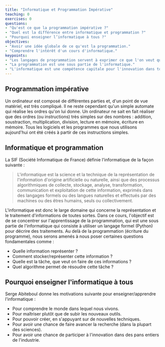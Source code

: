 ```yaml
---
title: "Informatique et Programmation Impérative"
teaching: 0
exercises: 0
questions:
- "Qu'est ce que la programmation impérative ?"
- "Quel est la différence entre informatique et programmation ?"
- "Pourquoi enseigner l’informatique à tous ?"
objectives:
- "Avoir une idée globale de ce qu'est la programmation."
- "Comprendre l'intérêt d'un cours d'informatique."
keypoints:
- "Les langages de programmation servent à exprimer ce que l'on veut que l'ordinateur fasse."
- "La programmation est une sous partie de l'informatique."
- "L'informatique est une compétence capitale pour l'innovation dans toutes les disciplines."
---
```



## Programmation impérative

Un ordinateur est composé de différentes parties et, d'un point de vue matériel, est très compliqué.
Il ne reste cependant qu'un simple automate qui réalise les ordres qu'on lui donne.
Un ordinateur ne sait en fait réaliser que des ordres (ou instructions) très simples sur des nombres : addition, soustraction, multiplication, division, lecture en mémoire, écriture en mémoire.
Tous les logiciels et les programmes que nous utilisons aujourd'hui ont été créés à partir de ces instructions simples.


## Informatique et programmation

La SIF (Société Informatique de France) définie l'informatique de la façon suivante :

> L'informatique est la science et la technique de la représentation de l'information d'origine artificielle ou naturelle, ainsi que des processus algorithmiques de collecte, stockage, analyse, transformation, communication et exploitation de cette information, exprimés dans des langages formels ou des langues naturelles et effectués par des machines ou des êtres humains, seuls ou collectivement.

L'informatique est donc le large domaine qui concerne la représentation et le traitement d'informations de toutes sortes.
Dans ce cours, l'objectif est de se concentrer sur l'apprentissage de la programmation, qui est une sous partie de l'informatique qui consiste à utiliser un langage formel (Python) pour décrire des traitements.
Au delà de la programmation (écriture du programme), nous serons amenés à nous poser certaines questions fondamentales comme :
- Quelle information représenter ?
- Comment stocker/représenter cette information ?
- Quelle est la tâche, que veut on faire de ces informations ?
- Quel algorithme permet de résoudre cette tâche ?


## Pourquoi enseigner l'informatique à tous

Serge Abiteboul donne les motivations suivante pour enseigner/apprendre l'informatique :

- Pour comprendre le monde dans lequel nous vivons.
- Pour maîtriser plutôt que de subir les nouveaux outils.
- Pour pouvoir créer, en s'appuyant sur de nouvelles techniques.
- Pour avoir une chance de faire avancer la recherche (dans la plupart des sciences).
- Pour avoir une chance de participer à l'innovation dans des pans entiers de l'industrie.


